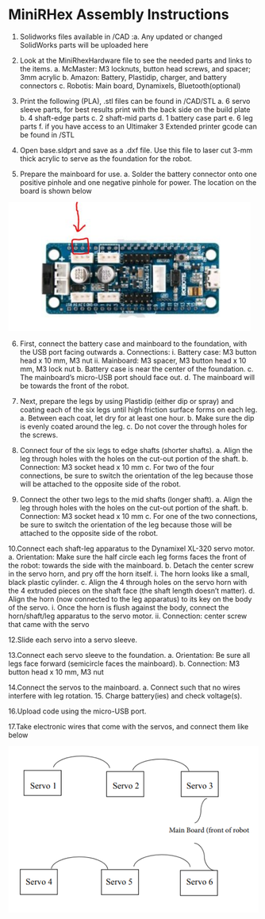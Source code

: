 # MiniRHex Assembly Instructions

1. Solidworks files available in /CAD
:a. Any updated or changed SolidWorks parts will be uploaded here
  
2. Look at the MiniRhexHardware file to see the needed parts and links to the items.
    a. McMaster: M3 locknuts, button head screws, and spacer; 3mm acrylic
    b. Amazon: Battery, Plastidip, charger, and battery connectors
    c. Robotis: Main board, Dynamixels, Bluetooth(optional)
  
3. Print the following (PLA), .stl files can be found in /CAD/STL
    a. 6 servo sleeve parts, for best results print with the back side on the build plate 
    b. 4 shaft-edge parts
    c. 2 shaft-mid parts 
    d. 1 battery case part 
    e. 6 leg parts
    f. if you have access to an Ultimaker 3 Extended printer gcode can be found in /STL 
  
4. Open base.sldprt and save as a .dxf file. Use this file to laser cut 3-mm thick acrylic to
serve as the foundation for the robot.

5. Prepare the mainboard for use.
  a. Solder the battery connector onto one positive pinhole and one negative pinhole
  for power. The location on the board is shown below
  
  ![Power pin location](Images/MiniRhex_power_pins.PNG)
  
6. First, connect the battery case and mainboard to the foundation, with the USB port facing outwards
  a. Connections:
    i. Battery case: M3 button head x 10 mm, M3 nut
    ii. Mainboard: M3 spacer, M3 button head x 10 mm, M3 lock nut
  b. Battery case is near the center of the foundation.
  c. The mainboard’s micro-USB port should face out.
  d. The mainboard will be towards the front of the robot.
  
7. Next, prepare the legs by using Plastidip (either dip or spray) and coating each of the six
legs until high friction surface forms on each leg.
  a. Between each coat, let dry for at least one hour.
  b. Make sure the dip is evenly coated around the leg.
  c. Do not cover the through holes for the screws.
  
8. Connect four of the six legs to edge shafts (shorter shafts).
  a. Align the leg through holes with the holes on the cut-out portion of the shaft.
  b. Connection: M3 socket head x 10 mm
  c. For two of the four connections, be sure to switch the orientation of the leg
  because those will be attached to the opposite side of the robot.
  
9. Connect the other two legs to the mid shafts (longer shaft).
  a. Align the leg through holes with the holes on the cut-out portion of the shaft.
  b. Connection: M3 socket head x 10 mm
  c. For one of the two connections, be sure to switch the orientation of the leg
  because those will be attached to the opposite side of the robot.
  
10.Connect each shaft-leg apparatus to the Dynamixel XL-320 servo motor.
  a. Orientation: Make sure the half circle each leg forms faces the front of the robot:
  towards the side with the mainboard.
  b. Detach the center screw in the servo horn, and pry off the horn itself.
    i. The horn looks like a small, black plastic cylinder.
  c. Align the 4 through holes on the servo horn with the 4 extruded pieces on the shaft
  face (the shaft length doesn’t matter).
  d. Align the horn (now connected to the leg apparatus) to its key on the body of the servo.
    i. Once the horn is flush against the body, connect the horn/shaft/leg apparatus
    to the servo motor.
    ii. Connection: center screw that came with the servo

12.Slide each servo into a servo sleeve.

13.Connect each servo sleeve to the foundation.
  a. Orientation: Be sure all legs face forward (semicircle faces the mainboard).
  b. Connection: M3 button head x 10 mm, M3 nut
  
14.Connect the servos to the mainboard.
  a. Connect such that no wires interfere with leg rotation.
15. Charge battery(ies) and check voltage(s).

16.Upload code using the micro-USB port.

17.Take electronic wires that come with the servos, and connect them like below

![wiring diagram](Images/MiniRhex_wiring_diagram.PNG)
 
 
